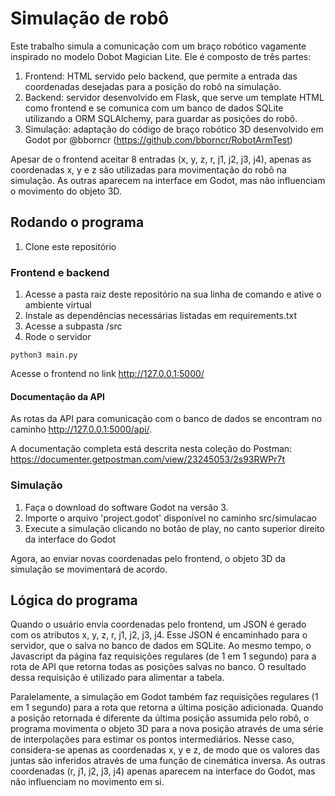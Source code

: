 # Simulação de robô

Este trabalho simula a comunicação com um braço robótico vagamente inspirado no modelo Dobot Magician Lite. Ele é composto de três partes:

1. Frontend: HTML servido pelo backend, que permite a entrada das coordenadas desejadas para a posição do robô na simulação.
2. Backend: servidor desenvolvido em Flask, que serve um template HTML como frontend e se comunica com um banco de dados SQLite utilizando a ORM SQLAlchemy, para guardar as posições do robô.
3. Simulação: adaptação do código de braço robótico 3D desenvolvido em Godot por @bborncr (https://github.com/bborncr/RobotArmTest)

Apesar de o frontend aceitar 8 entradas (x, y, z, r, j1, j2, j3, j4), apenas as coordenadas x, y e z são utilizadas para movimentação do robô na simulação. As outras aparecem na interface em Godot, mas não influenciam o movimento do objeto 3D. 

## Rodando o programa
1. Clone este repositório

### Frontend e backend
1. Acesse a pasta raiz deste repositório na sua linha de comando e ative o ambiente virtual
2. Instale as dependências necessárias listadas em requirements.txt
3. Acesse a subpasta /src
4. Rode o servidor

```
python3 main.py
```

Acesse o frontend no link http://127.0.0.1:5000/

#### Documentação da API
As rotas da API para comunicação com o banco de dados se encontram no caminho http://127.0.0.1:5000/api/.

A documentação completa está descrita nesta coleção do Postman: https://documenter.getpostman.com/view/23245053/2s93RWPr7t

### Simulação
1. Faça o download do software Godot na versão 3.
2. Importe o arquivo 'project.godot' disponível no caminho src/simulacao
3. Execute a simulação clicando no botão de play, no canto superior direito da interface do Godot

Agora, ao enviar novas coordenadas pelo frontend, o objeto 3D da simulação se movimentará de acordo.

## Lógica do programa

Quando o usuário envia coordenadas pelo frontend, um JSON é gerado com os atributos x, y, z, r, j1, j2, j3, j4. Esse JSON é encaminhado para o servidor, que o salva no banco de dados em SQLite. Ao mesmo tempo, o Javascript da página faz requisições regulares (de 1 em 1 segundo) para a rota de API que retorna todas as posições salvas no banco. O resultado dessa requisição é utilizado para alimentar a tabela.

Paralelamente, a simulação em Godot também faz requisições regulares (1 em 1 segundo) para a rota que retorna a última posição adicionada. Quando a posição retornada é diferente da última posição assumida pelo robô, o programa movimenta o objeto 3D para a nova posição através de uma série de interpolações para estimar os pontos intermediários. Nesse caso, considera-se apenas as coordenadas x, y e z, de modo que os valores das juntas são inferidos através de uma função de cinemática inversa. As outras coordenadas (r, j1, j2, j3, j4) apenas aparecem na interface do Godot, mas não influenciam no movimento em si.